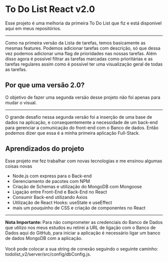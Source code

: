 # To Do List React v2.0

Esse projeto é uma melhoria da primeira To Do List que fiz e está disponível aqui em meus repositórios.
<hr>

Como na primeira versão da Lista de tarefas, temos basicamente as mesmas features. Podemos adicionar tarefas com descrição, só que dessa vez podemos
adicionar uma flag de prioridades nas nossas tarefas. Além disso agora é possível filtrar as tarefas marcadas como prioritárias e as tarefas regulares
assim como é possível ter uma visualização geral de todas as tarefas.

<h2> Por que uma versão 2.0? </h2>
 
  <p> O objetivo de fazer uma segunda versão desse projeto não foi apenas para mudar o visual. <hr> </p>
  O grande desafio nessa segunda versão foi a inserção de uma base de dados na aplicação, e consequentemente a necessidade de um back-end para gerenciar
  a comunicação do front-end com o Banco de dados. Então podemos dizer que essa é a minha primeira aplicação Full-Stack.
  
<h2> Aprendizados do projeto </h2>

<p> Esse projeto me fez trabalhar com novas tecnologias e me ensinou algumas coisas novas </p>

<ul>
  <li> Node.js com express para o Back-end </li>
  <li> Gerenciamento de pacotes com NPM </li>
  <li> Criação de Schemas e utilização do MongoDB com Mongoose </li>
  <li> Ligação entre Front-End e Back-End no React </li>
  <li> Consumir Back-end utilizando Axios </li>
  <li> Utilização de React Hooks: useState e useEffect </li>
  <li> mais um pouquinho de CSS e criação de componentes no React </li>
 </ul>
 
 <hr>
 <b>Nota Importante: </b> Para não comprometer as credenciais do Banco de Dados que utilizo nos meus estudos eu retirei a URL de ligação com o Banco de Dados
 aqui do GitHub, para iniciar a aplicação é necessário ligar um banco de dados MongoDB com a aplicação. <br><br>
 Você pode colocar a sua string de conexão seguindo o seguinte caminho: todolist_v2/server/src/config/dbConfig.js.
